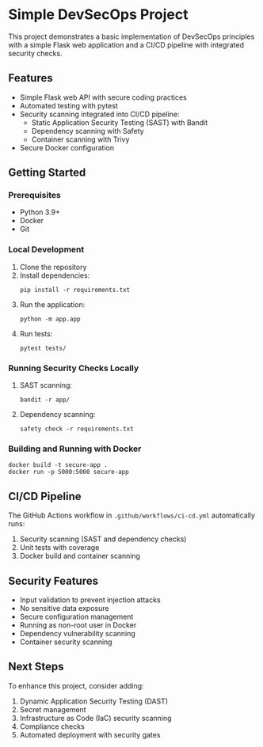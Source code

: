 # Simple DevSecOps Project

This project demonstrates a basic implementation of DevSecOps principles with a simple Flask web application and a CI/CD pipeline with integrated security checks.

## Features

- Simple Flask web API with secure coding practices
- Automated testing with pytest
- Security scanning integrated into CI/CD pipeline:
  - Static Application Security Testing (SAST) with Bandit
  - Dependency scanning with Safety
  - Container scanning with Trivy
- Secure Docker configuration

## Getting Started

### Prerequisites

- Python 3.9+
- Docker
- Git

### Local Development

1. Clone the repository
2. Install dependencies:
   ```
   pip install -r requirements.txt
   ```
3. Run the application:
   ```
   python -m app.app
   ```
4. Run tests:
   ```
   pytest tests/
   ```

### Running Security Checks Locally

1. SAST scanning:
   ```
   bandit -r app/
   ```
2. Dependency scanning:
   ```
   safety check -r requirements.txt
   ```

### Building and Running with Docker

```
docker build -t secure-app .
docker run -p 5000:5000 secure-app
```

## CI/CD Pipeline

The GitHub Actions workflow in `.github/workflows/ci-cd.yml` automatically runs:

1. Security scanning (SAST and dependency checks)
2. Unit tests with coverage
3. Docker build and container scanning

## Security Features

- Input validation to prevent injection attacks
- No sensitive data exposure
- Secure configuration management
- Running as non-root user in Docker
- Dependency vulnerability scanning
- Container security scanning

## Next Steps

To enhance this project, consider adding:

1. Dynamic Application Security Testing (DAST)
2. Secret management
3. Infrastructure as Code (IaC) security scanning
4. Compliance checks
5. Automated deployment with security gates